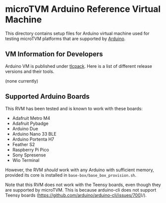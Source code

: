 <!--- Licensed to the Apache Software Foundation (ASF) under one -->
<!--- or more contributor license agreements.  See the NOTICE file -->
<!--- distributed with this work for additional information -->
<!--- regarding copyright ownership.  The ASF licenses this file -->
<!--- to you under the Apache License, Version 2.0 (the -->
<!--- "License"); you may not use this file except in compliance -->
<!--- with the License.  You may obtain a copy of the License at -->

<!---   http://www.apache.org/licenses/LICENSE-2.0 -->

<!--- Unless required by applicable law or agreed to in writing, -->
<!--- software distributed under the License is distributed on an -->
<!--- "AS IS" BASIS, WITHOUT WARRANTIES OR CONDITIONS OF ANY -->
<!--- KIND, either express or implied.  See the License for the -->
<!--- specific language governing permissions and limitations -->
<!--- under the License. -->

# microTVM Arduino Reference Virtual Machine

This directory contains setup files for Arduino virtual machine used for testing
microTVM platforms that are supported by [Arduino](https://www.arduino.cc/).

## VM Information for Developers
Arduino VM is published under [tlcpack](https://app.vagrantup.com/tlcpack).
Here is a list of different release versions and their tools.

(none currently)

## Supported Arduino Boards
This RVM has been tested and is known to work with these boards:
- Adafruit Metro M4
- Adafruit Pybadge
- Arduino Due
- Arduino Nano 33 BLE
- Arduino Portenta H7
- Feather S2
- Raspberry Pi Pico
- Sony Spresense
- Wio Terminal

However, the RVM *should* work with any Arduino with sufficient memory, provided
its core is installed in `base-box/base_box_provision.sh`.

Note that this RVM does not work with the Teensy boards, even though they are
supported by microTVM. This is because arduino-cli does not support Teensy
boards (https://github.com/arduino/arduino-cli/issues/700)/).
